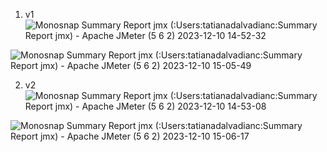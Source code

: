 1. v1
![Monosnap Summary Report jmx (:Users:tatianadalvadianc:Summary Report jmx) - Apache JMeter (5 6 2) 2023-12-10 14-52-32](https://github.com/TanjaDalvadiants/LoadTestingDB/assets/121951420/29c16ee9-47d9-476b-98fa-065bec18a857)

![Monosnap Summary Report jmx (:Users:tatianadalvadianc:Summary Report jmx) - Apache JMeter (5 6 2) 2023-12-10 15-05-49](https://github.com/TanjaDalvadiants/LoadTestingDB/assets/121951420/26332a62-3662-4771-bdeb-aec68b3a4ee6)


2. v2
![Monosnap Summary Report jmx (:Users:tatianadalvadianc:Summary Report jmx) - Apache JMeter (5 6 2) 2023-12-10 14-53-08](https://github.com/TanjaDalvadiants/LoadTestingDB/assets/121951420/816d465a-e39a-4f37-af6b-98b226532af3)

![Monosnap Summary Report jmx (:Users:tatianadalvadianc:Summary Report jmx) - Apache JMeter (5 6 2) 2023-12-10 15-06-17](https://github.com/TanjaDalvadiants/LoadTestingDB/assets/121951420/9e2e1bcb-1c16-4aa6-add4-4a73b8fc6465)
